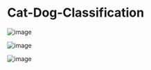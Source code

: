 # Cat-Dog-Classification


![image](https://user-images.githubusercontent.com/67463977/230608932-7ae9b68e-59c1-4e4d-b473-d0ee94ed0643.png)


![image](https://user-images.githubusercontent.com/67463977/230608965-7dd12bb8-10a1-4129-b7bc-d838dff7b936.png)


![image](https://user-images.githubusercontent.com/67463977/230608993-8c51f8d4-a7ba-4b51-8eb4-6c33609c0946.png)
